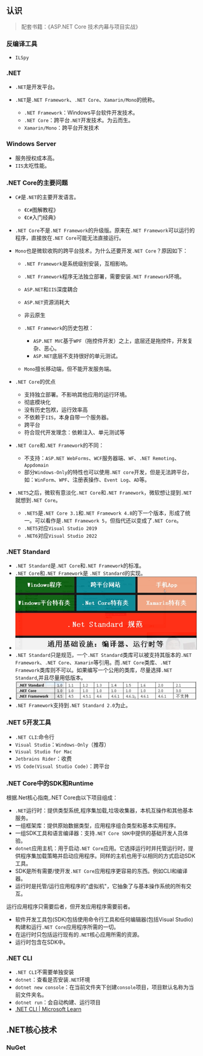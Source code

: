 ## 认识

> 配套书籍：《ASP.NET Core 技术内幕与项目实战》

### 反编译工具

- `ILSpy`

### .NET

- `.NET`是开发平台。
- `.NET`是`.NET Framework`、`.NET Core`、`Xamarin/Mono`的统称。

  - `.NET Framework`：Windows平台软件开发技术。
  - `.NET Core`：跨平台`.NET`开发技术。为云而生。
  - `Xamarin/Mono`：跨平台开发技术


### Windows Server

- 服务授权成本高。
- `IIS`太吃性能。

### .NET Core的主要问题

- `C#`是`.NET`的主要开发语言。

  - 《`C#`图解教程》
  - 《`C#`入门经典》

- `.NET Core`不是`.NET Framework`的升级版。原来在`.NET Framework`可以运行的程序，直接放在`.NET Core`可能无法直接运行。
- `Mono`也是微软收购的跨平台技术，为什么还要开发`.NET Core`？原因如下：

  - `.NET Framework`是系统级别安装，互相影响。
  - `.NET Framework`程序无法独立部署，需要安装`.NET Framework`环境。
  - `ASP.NET`和`IIS`深度耦合
  - `ASP.NET`资源消耗大
  - 非云原生
  - `.NET Framework`的历史包袱：

    - `ASP.NET MVC`基于`WPF`（拖控件开发）之上，底层还是拖控件，开发复杂、恶心。
    - `ASP.NET`底层不支持很好的单元测试。

  - `Mono`擅长移动端，但不能开发服务端。

- `.NET Core`的优点

  - 支持独立部署。不影响其他应用的运行环境。
  - 彻底模块化
  - 没有历史包袱，运行效率高
  - 不依赖于`IIS`，本身自带一个服务器。
  - 跨平台
  - 符合现代开发理念：依赖注入、单元测试等

- `.NET Core`和`.NET Framework`的不同：

  - 不支持：`ASP.NET WebForms`、`WCF`服务器端、`WF`、`.NET Remoting`、`Appdomain`
  - 部分`Windows-Only`的特性也可以使用`.NET core`开发，但是无法跨平台，如：`WinForm`、`WPF`、注册表操作、`Event Log`、`AD`等。

- `.NET5`之后，微软有意淡化`.NET Core`和`.NET Framework`，微软想让提到`.NET`就想到`.NET Core`。

  - `.NET5`是`.NET Core 3.1`和`.NET Framework 4.8`的下一个版本，形成了统一。可以看作是`.NET Framework 5`，但指代还以变成了`.NET Core`。
  - `.NET5`对应`Visual Studio 2019`
  - `.NET6`对应`Visual Studio 2022`


### .NET Standard

- `.NET Standard`是`.NET Core`和`.NET Framework`的标准。
- `.NET Core`和`.NET Framework`是 `.NET Standard`的实现。
- ![](assets/20230507111400.png)
- `.NET Standard`只是规范，一个`.NET Standard`类库可以被支持其版本的`.NET Framework`、`.NET Core`、`Xamarin`等引用。而`.NET Core`类库、`.NET Framework`类库则不可以。如果编写一个公用的类库，尽量选择`.NET Standard`,并且尽量用低版本。
- ![](assets/20230507112007.png)
- `.NET Framework`支持到`.NET Standard 2.0`为止。

### .NET 5开发工具

- `.NET CLI`:命令行
- `Visual Studio`：`Windows-Only`（推荐）
- `Visual Studio for Mac`
- `Jetbrains Rider`：收费
- `VS Code(Visual Studio Code)`：跨平台

### .NET Core中的SDK和Runtime

根据.Net核心指南,.NET Core由以下项目组成：

- `.NET`运行时：提供类型系统,程序集加载,垃圾收集器，本机互操作和其他基本服务。
- 一组框架库：提供原始数据类型，应用程序组合类型和基本实用程序。
- 一组SDK工具和语言编译器：支持`.NET Core SDK`中提供的基础开发人员体验。
- `dotnet`应用主机：用于启动`.NET Core`应用。它选择运行时并托管运行时，提供程序集加载策略并启动应用程序。同样的主机也用于以相同的方式启动SDK工具。
- SDK是所有需要/使开发`.NET Core`应用程序更容易的东西。例如CLI和编译器。
- 运行时是托管/运行应用程序的"虚拟机"，它抽象了与基本操作系统的所有交互。

运行应用程序只需要后者，但开发应用程序需要前者。

- 软件开发工具包(SDK)包括使用命令行工具和任何编辑器(包括Visual Studio)构建和运行`.NET Core`应用程序所需的一切。
- 在运行时只包括运行现有的`.NET`核心应用所需的资源。
- 运行时包含在SDK中。

### .NET CLI

- `.NET CLI`不需要单独安装
- `dotnet`：查看是否安装`.NET`环境
- `dotnet new console`：在当前文件夹下创建`console`项目，项目默认名称为当前文件夹名。
- `dotnet run`：会自动构建、运行项目
- [.NET CLI | Microsoft Learn](https://learn.microsoft.com/zh-cn/dotnet/core/tools/)

## .NET核心技术

### NuGet